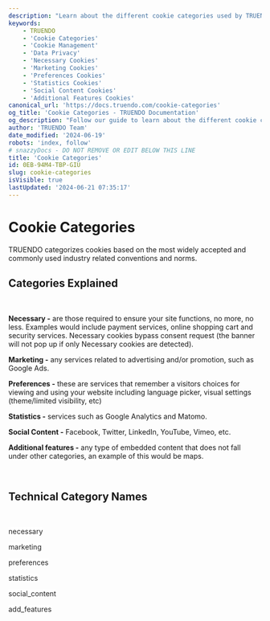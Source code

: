 ```yaml
---
description: "Learn about the different cookie categories used by TRUENDO. Understand necessary, marketing, preferences, statistics, social content, and additional features categories for proper cookie management. Last updated June 19, 2024.\n"
keywords:
    - TRUENDO
    - 'Cookie Categories'
    - 'Cookie Management'
    - 'Data Privacy'
    - 'Necessary Cookies'
    - 'Marketing Cookies'
    - 'Preferences Cookies'
    - 'Statistics Cookies'
    - 'Social Content Cookies'
    - 'Additional Features Cookies'
canonical_url: 'https://docs.truendo.com/cookie-categories'
og_title: 'Cookie Categories - TRUENDO Documentation'
og_description: "Follow our guide to learn about the different cookie categories used by TRUENDO. Understand necessary, marketing, preferences, statistics, social content, and additional features categories for proper cookie management.\n"
author: 'TRUENDO Team'
date_modified: '2024-06-19'
robots: 'index, follow'
# snazzyDocs - DO NOT REMOVE OR EDIT BELOW THIS LINE
title: 'Cookie Categories'
id: 0EB-94M4-TBP-GIU
slug: cookie-categories
isVisible: true
lastUpdated: '2024-06-21 07:35:17'
---
```

# Cookie Categories

TRUENDO categorizes cookies based on the most widely accepted and commonly used industry related conventions and norms.

## Categories Explained

<br />

**Necessary -** are those required to ensure your site functions, no more, no less. Examples would include payment services, online shopping cart and security services. Necessary cookies bypass consent request (the banner will not pop up if only Necessary cookies are detected).

**Marketing -** any services related to advertising and/or promotion, such as Google Ads.

**Preferences -** these are services that remember a visitors choices for viewing and using your website including language picker, visual settings (theme/limited visibility, etc)

**Statistics -** services such as Google Analytics and Matomo.

**Social Content -** Facebook, Twitter, LinkedIn, YouTube, Vimeo, etc.

**Additional features -** any type of embedded content that does not fall under other categories, an example of this would be maps.

<br />

## Technical Category Names

<br />

<span style="color:rgb(36, 36, 36);"><span style="background-color:rgb(255, 255, 255);">necessary</span></span>

<span style="color:rgb(36, 36, 36);"><span style="background-color:rgb(255, 255, 255);">marketing</span></span>

<span style="color:rgb(36, 36, 36);"><span style="background-color:rgb(255, 255, 255);">preferences</span></span>

<span style="color:rgb(36, 36, 36);"><span style="background-color:rgb(255, 255, 255);">statistics</span></span>

<span style="color:rgb(36, 36, 36);"><span style="background-color:rgb(255, 255, 255);">social_content</span></span>

<span style="color:rgb(36, 36, 36);"><span style="background-color:rgb(255, 255, 255);">add_features</span></span>

<br />

<br />